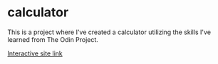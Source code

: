 # calculator
This is a project where I've created a calculator utilizing the skills I've learned from The Odin Project.

<a href="https://hewittaj.github.io/calculator/">Interactive site link</a>
